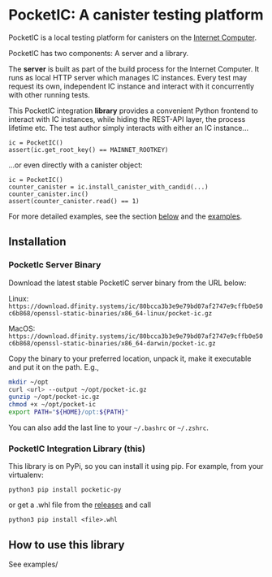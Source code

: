 # PocketIC: A canister testing platform

PocketIC is a local testing platform for canisters on the [Internet Computer](https://internetcomputer.org/). 

PocketIC has two components: A server and a library. 

The **server** is built as part of the build process for the Internet Computer. It runs as local HTTP server which manages IC instances. Every test may request its own, independent IC instance and interact with it concurrently with other running tests. 

This PocketIC integration **library** provides a convenient Python frontend to interact with IC instances, while hiding the REST-API layer, the process lifetime etc. The test author simply interacts with either an IC instance...

```python3
ic = PocketIC()
assert(ic.get_root_key() == MAINNET_ROOTKEY)
```

...or even directly with a canister object:

```python3 
ic = PocketIC()
counter_canister = ic.install_canister_with_candid(...)
counter_canister.inc()
assert(counter_canister.read() == 1)
```

For more detailed examples, see the section [below](#how-to-use-this-library) and the [examples](https://github.com/dfinity/pocketic-py/tree/main/examples).

## Installation

### PocketIc Server Binary

Download the latest stable PocketIC server binary from the URL below:

Linux:  
`https://download.dfinity.systems/ic/80bcca3b3e9e79bd07af2747e9cffb0e50c6b868/openssl-static-binaries/x86_64-linux/pocket-ic.gz`

MacOS:  
`https://download.dfinity.systems/ic/80bcca3b3e9e79bd07af2747e9cffb0e50c6b868/openssl-static-binaries/x86_64-darwin/pocket-ic.gz`

Copy the binary to your preferred location, unpack it, make it executable and put it on the path. E.g., 
 
```bash
mkdir ~/opt
curl <url> --output ~/opt/pocket-ic.gz
gunzip ~/opt/pocket-ic.gz
chmod +x ~/opt/pocket-ic
export PATH="${HOME}/opt:${PATH}"
```

You can also add the last line to your `~/.bashrc` or `~/.zshrc`. 

### PocketIC Integration Library (this)

This library is on PyPi, so you can install it using pip. For example, from your virtualenv:

```python3 pip install pocketic-py```

or get a .whl file from the [releases](https://github.com/dfinity/pocketic-py/releases) and call

```python3 pip install <file>.whl```

## How to use this library



See examples/
